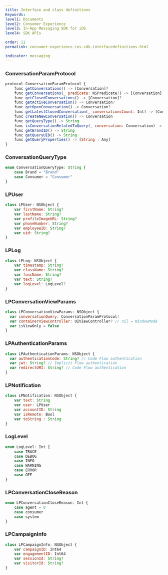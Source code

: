 ```yaml
---
title: Interface and class definitions
Keywords:
level1: Documents
level2: Consumer Experience
level3: In-App Messaging SDK for iOS
level4: SDK APIs

order: 11
permalink: consumer-experience-ios-sdk-interfacedefinitions.html

indicator: messaging
---
```


### ConversationParamProtocol

```javascript
protocol ConversationParamProtocol {
    func getConversations() -> [Conversation]?
    func getConversations(_ predicate: NSPredicate?) -> [Conversation]?
    func getClosedConversations() -> [Conversation]?
    func getActiveConversation() -> Conversation?
    func getOpenConversation() -> Conversation?
    func getLatestClosedConversation(_ conversationsCount: Int) -> [Conversation]?
    func createNewConversation() -> Conversation
    func getQueryType() -> String
    func isConversationRelatedToQuery(_ conversation: Conversation) -> Bool
    func getBrandID() -> String
    func getQueryUID() -> String
    func getQueryProperties() -> [String : Any]
}
```

### ConversationQueryType

```javascript
enum ConversationQueryType: String {
    case Brand = "Brand"
    case Consumer = "Consumer"
}
```

### LPUser

```javascript
class LPUser: NSObject {
    var firstName: String?
    var lastName: String?
    var profileImageURL: String?
    var phoneNumber: String?
    var employeeID: String?
    var uid: String?
}
```

### LPLog

```javascript
class LPLog: NSObject {
    var timestamp: String?
    var className: String?
    var funcName: String?
    var text: String?
    var logLevel: LogLevel?
}
```

### LPConversationViewParams

```javascript
class LPConversationViewParams: NSObject {
  var conversationQuery: ConversationParamProtocol!
  var containerViewController: UIViewController? // nil = WindowMode
  var isViewOnly = false
}
```

### LPAuthenticationParams

```javascript
class LPAuthenticationParams: NSObject {
  var authenticationCode: String? // Code Flow authentication
  var jwt: String? // Implicit Flow authentication
  var redirectURI: String? // Code Flow authentication
}
```

### LPNotification

```javascript
class LPNotification: NSObject {
    var text: String
    var user: LPUser
    var accountID: String
    var isRemote: Bool
    var toString : String
}
```

### LogLevel

```javascript
enum LogLevel: Int {
    case TRACE
    case DEBUG
    case INFO
    case WARNING
    case ERROR
    case OFF
}
```

### LPConversationCloseReason

```javascript
enum LPConversationCloseReason: Int {
    case agent = 0
    case consumer
    case system
}
```

### LPCampaignInfo

```javascript
class LPCampaignInfo: NSObject {
    var campaignID: Int64
    var engagementID: Int64
    var sessionId: String?
    var visitorId: String?
}
```
